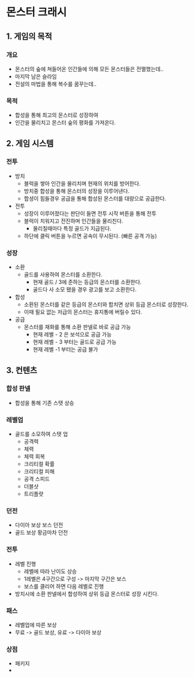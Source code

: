 # 몬스터 크래시
## 1. 게임의 목적
### 개요
- 몬스터의 숲에 쳐들어온 인간들에 의해 모든 몬스터들은 전멸했는데..
- 마지막 남은 슬라임
- 전설의 마법을 통해 복수를 꿈꾸는데..
### 목적
- 합성을 통해 최고의 몬스터로 성장하여
- 인간을 물리치고 몬스터 숲의 평화를 가져온다. 

## 2. 게임 시스템
### 전투
- 방치
  - 블럭을 쌓아 인간을 물리치며 현재의 위치를 방어한다.
  - 방치중 합성을 통해 몬스터의 성장을 이루어낸다.
  - 합셩이 힘들경우 공급을 통해 합성된 몬스터를 대량으로 공급한다. 
- 전투
  - 성장이 이루어졌다는 판단이 들면 전투 시작 버튼을 통해 전투
  - 블럭이 치워지고 전진하며 인간들을 물리친다.
    - 물리칠때마다 특정 골드가 지급된다. 
  - 하단에 클릭 버튼을 누르면 공속이 무시된다. (빠른 공격 가능)
### 성장
- 소환
  - 골드를 사용하여 몬스터를 소환한다.
    - 현재 골드 / 3에 준하는 등급의 몬스터를 소환한다.
    - 골드다 사 소모 됐을 경우 광고를 보고 소환한다.  
- 합성
  - 소환된 몬스터를 같은 등급의 몬스터와 합치면 상위 등급 몬스터로 성장한다.
  - 이때 필요 없는 저급의 몬스터는 휴지통에 버릴수 있다.  
- 공급
  - 몬스터를 재화를 통해 소환 판넬로 바로 공급 가능
    - 현재 레벨 - 2 은 보석으로 공급 가능
    - 현재 레벨 - 3 부터는 골드로 공급 가능
    - 현재 레벨 -1 부터는 공급 불가 
## 3. 컨텐츠
### 합성 판넬
- 합성을 통해 기존 스탯 상승
### 레벨업
- 골드를 소모하여 스탯 업
  - 공격력
  - 체력
  - 체력 회복
  - 크리티컬 확률
  - 크리티컬 피해
  - 공격 스피드
  - 더블샷
  - 트리플럇 
   
### 던전
- 다이아 보상 보스 던전
- 골드 보상 황금마차 던전
### 전투
- 레벨 진행
  - 레벨에 따라 난이도 상승
  - 1레벨은 4구간으로 구성 -> 마지막 구간은 보스
  - 보스를 클리어 하면 다음 레벨로 진행 
- 방치시에 소환 판넬에서 합성하여 상위 등급 몬스터로 성장 시킨다.
### 패스
- 레벨업에 따른 보상
- 무료 -> 골드 보상, 유료 -> 다이아 보상 
### 상점
- 패키지
- 
 




